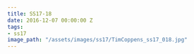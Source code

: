 ```yaml
---
title: SS17-18
date: 2016-12-07 00:00:00 Z
tags:
- ss17
image_path: "/assets/images/ss17/TimCoppens_ss17_018.jpg"
---
```


